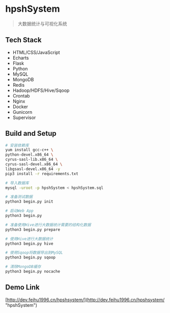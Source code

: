 # hpshSystem

> 大数据统计与可视化系统

## Tech Stack

- HTML/CSS/JavaScript
- Echarts
- Flask
- Python
- MySQL
- MongoDB
- Redis
- Hadoop/HDFS/Hive/Sqoop
- Crontab
- Nginx
- Docker
- Gunicorn
- Supervisor

## Build and Setup

```bash
# 安装依赖库
yum install gcc-c++ \
python-devel.x86_64 \
cyrus-sasl-lib.x86_64 \
cyrus-sasl-devel.x86_64 \
libgsasl-devel.x86_64 -y
pip3 install -r requirements.txt

# 导入数据库
mysql -uroot -p hpshSystem < hpshSystem.sql

# 准备测试数据
python3 begin.py init

# 启动Web App
python3 begin.py

# 准备使用Hive进行大数据统计需要的结构化数据
python3 begin.py prepare

# 使用Hive进行大数据统计
python3 begin.py hive

# 使用Sqoop将数据导出到MySQL
python3 begin.py sqoop

# 清除MongoDB缓存
python3 begin.py nocache
```

## Demo Link

[http://dev.feihu1996.cn/hpshsystem/](http://dev.feihu1996.cn/hpshsystem/ "hpshSystem")
